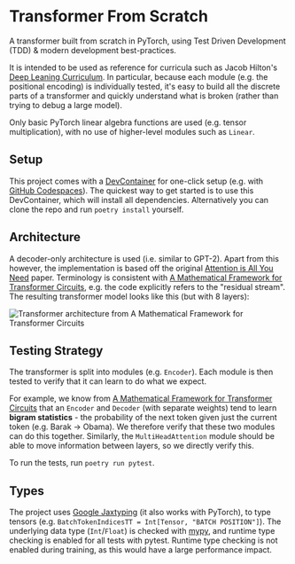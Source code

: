 # Transformer From Scratch

A transformer built from scratch in PyTorch, using Test Driven Development (TDD) & modern
development best-practices. 

It is intended to be used as reference for curricula such as Jacob
Hilton's [Deep Leaning
Curriculum](https://github.com/jacobhilton/deep_learning_curriculum/blob/master/1-Transformers.md).
In particular, because each module (e.g. the positional encoding) is individually tested, it's easy
to build all the discrete parts of a transformer and quickly understand what is broken (rather than
trying to debug a large model).

Only basic PyTorch linear algebra functions are used (e.g. tensor multiplication), with no use of
higher-level modules such as `Linear`.

## Setup

This project comes with a [DevContainer](https://containers.dev/) for one-click setup (e.g. with
[GitHub Codespaces](https://github.com/features/codespaces)). The quickest way to get started is to
use this DevContainer, which will install all dependencies. Alternatively you can clone the repo and
run `poetry install` yourself.

## Architecture

A decoder-only architecture is used (i.e. similar to GPT-2). Apart from this however, the
implementation is based off the original [Attention is All You
Need](https://arxiv.org/abs/1706.03762) paper. Terminology is consistent with [A Mathematical
Framework for Transformer Circuits](https://transformer-circuits.pub/2021/framework/index.html),
e.g. the code explicitly refers to the "residual stream". The resulting transformer model looks like
this (but with 8 layers):

![Transformer architecture from A Mathematical Framework for Transformer
Circuits](docs/images/transformer-architecture.png "Reference: A Mathematical Framework for Transformer
Circuits")

## Testing Strategy

The transformer is split into modules (e.g. `Encoder`). Each module is then tested to verify that it
can learn to do what we expect.

For example, we know from [A Mathematical
Framework for Transformer Circuits](https://transformer-circuits.pub/2021/framework/index.html) that
an `Encoder` and `Decoder` (with separate weights) tend to learn **bigram statistics** - the probability
of the next token given just the current token (e.g. Barak -> Obama). We therefore verify that these
two modules can do this together. Similarly, the `MultiHeadAttention` module should be able to move
information between layers, so we directly verify this.

To run the tests, run `poetry run pytest`.

## Types

The project uses [Google Jaxtyping](https://github.com/google/jaxtyping) (it also works with
PyTorch), to type tensors (e.g. `BatchTokenIndicesTT = Int[Tensor, "BATCH POSITION"]`). The
underlying data type (`Int`/`Float`) is checked with [mypy](https://mypy.readthedocs.io/en/stable/),
and runtime type checking is enabled for all tests with pytest. Runtime type checking is not enabled
during training, as this would have a large performance impact.

